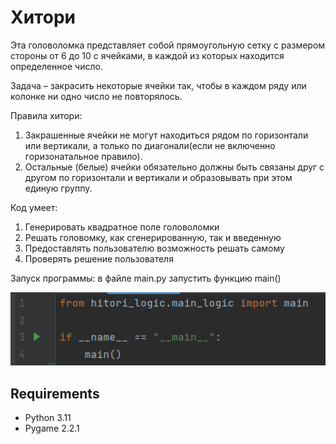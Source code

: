 # Хитори

Эта головоломка представляет собой прямоугольную сетку с
размером стороны от 6 до 10 с ячейками, в каждой из которых
находится определенное число.

Задача – закрасить некоторые ячейки так, чтобы в каждом
ряду или колонке ни одно число не повторялось.

Правила хитори:

1. Закрашенные ячейки не могут находиться рядом по горизонтали
   или вертикали, а только по диагонали(если не включенно
   горизонатальное правило).
2. Остальные (белые) ячейки обязательно должны быть связаны
   друг с другом по горизонтали и вертикали и образовывать при
   этом единую группу.

Код умеет:

1. Генерировать квадратное поле головоломки
2. Решать головомку, как сгенерированную, так и введенную
3. Предоставлять пользователю возможность решать самому
4. Проверять решение пользователя

Запуск программы: в файле main.py запустить функцию main()

![img.png](main.png)

## Requirements
* Python 3.11
* Pygame 2.2.1
